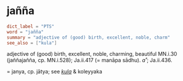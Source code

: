 # jañña

``` toml
dict_label = "PTS"
word = "jañña"
summary = "adjective of (good) birth, excellent, noble, charm"
see_also = ["kula"]
```

adjective of (good) birth, excellent, noble, charming, beautiful MN.i.30 (jaññajañña, cp. MN.i.528); Ja.ii.417 (= manāpa sādhu). *a˚*; Ja.ii.436.

= janya, cp. jātya; see *[kula](kula.md)* & koleyyaka

